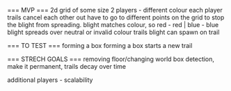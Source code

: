 === MVP ===
2d
grid of some size 
2 players - different colour each
player trails cancel each other out
have to go to different points on the grid to stop the blight from spreading.
blight matches colour, so red - red | blue - blue
blight spreads over neutral or invalid colour trails
blight can spawn on trail 

=== TO TEST ===
forming a box 
forming a box starts a new trail

=== STRECH GOALS ===
removing floor/changing world
box detection, make it permanent, trails decay over time

additional players - scalability

